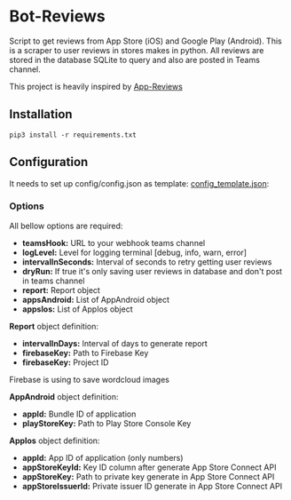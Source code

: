 # Bot-Reviews
Script to get reviews from App Store (iOS) and Google Play (Android). This is a scraper to user reviews in stores makes in python. All reviews are stored in the database SQLite to query and also are posted in Teams channel. 

This project is heavily inspired by [App-Reviews](https://github.com/armanso/app-reviews)

## Installation
    pip3 install -r requirements.txt 

## Configuration
It needs to set up config/config.json as template: [config_template.json](config/config_template.json):

### Options
All bellow options are required: 

-   **teamsHook:**  URL to your webhook teams channel
-   **logLevel:**  Level for logging terminal [debug, info, warn, error] 
-   **intervalInSeconds:**  Interval of seconds to retry getting user reviews
-   **dryRun:** If true it's only saving user reviews in database and don't post in teams channel 
-   **report:** Report object
-   **appsAndroid:**  List of AppAndroid object
-   **appsIos:**  List of AppIos object

**Report** object definition:
-   **intervalInDays:** Interval of days to generate report
-   **firebaseKey:** Path to Firebase Key
-   **firebaseKey:** Project ID

Firebase is using to save wordcloud images

**AppAndroid** object definition:
-   **appId:** Bundle ID of application
-   **playStoreKey:** Path to Play Store Console Key 

**AppIos** object definition:
-   **appId:** App ID of application (only numbers)
-   **appStoreKeyId:** Key ID column after generate App Store Connect API
-   **appStoreKey:** Path to private key generate in App Store Connect API
-   **appStoreIssuerId:** Private issuer ID generate in App Store Connect API

